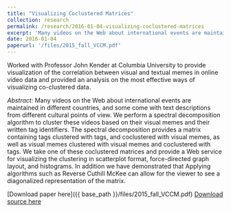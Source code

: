 ```yaml
---
title: "Visualizing Coclustered Matrices"
collection: research
permalink: /research/2016-01-04-visualizing-coclustered-matrices
excerpt: 'Many videos on the Web about international events are maintained in different countries, and some come with text descriptions from different cultural points of view. We perform a spectral decomposition algorithm to cluster these videos based on their visual memes and their written tag identifiers. The spectral decomposition provides a matrix containing tags clustered with tags, and coclustered with visual memes, as well as visual memes clustered with visual memes and coclustered with tags. We take one of these coclustered matrices and provide a Web service for visualizing the clustering in scatterplot format, force-directed graph layout, and histograms. In addition we have demonstrated that Applying algorithms such as Reverse Cuthill McKee can allow for the viewer to see a diagonalized representation of the matrix.'
date: 2016-01-04
paperurl: '/files/2015_fall_VCCM.pdf'
---
```


Worked with Professor John Kender at Columbia University to provide visualization of the correlation between visual and textual memes in online video data and provided an analysis on the most effective ways of visualizing co-clustered data.

*Abstract:* Many videos on the Web about international events are maintained in different countries, and some come with text descriptions from different cultural points of view. We perform a spectral decomposition algorithm to cluster these videos based on their visual memes and their written tag identifiers. The spectral decomposition provides a matrix containing tags clustered with tags, and coclustered with visual memes, as well as visual memes clustered with visual memes and coclustered with tags. We take one of these coclustered matrices and provide a Web service for visualizing the clustering in scatterplot format, force-directed graph layout, and histograms. In addition we have demonstrated that Applying algorithms such as Reverse Cuthill McKee can allow for the viewer to see a diagonalized representation of the matrix.

[Download paper here]({{ base_path }}/files/2015_fall_VCCM.pdf)
[Download source here](https://github.com/DavidWatkins/Cross-Cultural-Video-Aggregator)
